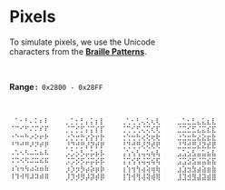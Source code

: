 
# Pixels

To simulate pixels, we use the Unicode <br>
characters from the **[Braille Patterns]**.

<br>

**Range :**  `0x2800 - 0x28FF`

<br>

```
⠀⠁⠂⠃⠄⠅⠆⠇    ⡀⡁⡂⡃⡄⡅⡆⡇    ⢀⢁⢂⢃⢄⢅⢆⢇    ⣀⣁⣂⣃⣄⣅⣆⣇
⠈⠉⠊⠋⠌⠍⠎⠏    ⡈⡉⡊⡋⡌⡍⡎⡏    ⢈⢉⢊⢋⢌⢍⢎⢏    ⣈⣉⣊⣋⣌⣍⣎⣏
⠐⠑⠒⠓⠔⠕⠖⠗    ⡐⡑⡒⡓⡔⡕⡖⡗    ⢐⢑⢒⢓⢔⢕⢖⢗    ⣐⣑⣒⣓⣔⣕⣖⣗
⠘⠙⠚⠛⠜⠝⠞⠟    ⡘⡙⡚⡛⡜⡝⡞⡟    ⢘⢙⢚⢛⢜⢝⢞⢟    ⣘⣙⣚⣛⣜⣝⣞⣟
⠠⠡⠢⠣⠤⠥⠦⠧    ⡠⡡⡢⡣⡤⡥⡦⡧    ⢠⢡⢢⢣⢤⢥⢦⢧    ⣠⣡⣢⣣⣤⣥⣦⣧
⠨⠩⠪⠫⠬⠭⠮⠯    ⡨⡩⡪⡫⡬⡭⡮⡯    ⢨⢩⢪⢫⢬⢭⢮⢯    ⣨⣩⣪⣫⣬⣭⣮⣯
⠰⠱⠲⠳⠴⠵⠶⠷    ⡰⡱⡲⡳⡴⡵⡶⡷    ⢰⢱⢲⢳⢴⢵⢶⢷    ⣰⣱⣲⣳⣴⣵⣶⣷
⠸⠹⠺⠻⠼⠽⠾⠿    ⡸⡹⡺⡻⡼⡽⡾⡿    ⢸⢹⢺⢻⢼⢽⢾⢿    ⣸⣹⣺⣻⣼⣽⣾⣿
```

<br>


<!----------------------------------------------------------------------------->

[Braille Patterns]: https://unicode-table.com/en/blocks/braille-patterns/